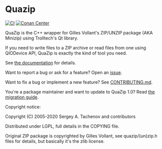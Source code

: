 # Quazip

[![CI](https://github.com/stachenov/quazip/actions/workflows/ci.yml/badge.svg?branch=master)](https://github.com/stachenov/quazip/actions/workflows/ci.yml)
[![Conan Center](https://shields.io/conan/v/quazip)](https://conan.io/center/recipes/quazip)

QuaZip is the C++ wrapper for Gilles Vollant's ZIP/UNZIP package
(AKA Minizip) using Trolltech's Qt library.

If you need to write files to a ZIP archive or read files from one
using QIODevice API, QuaZip is exactly the kind of tool you need.

See [the documentation](https://stachenov.github.io/quazip/) for details.

Want to report a bug or ask for a feature? Open an [issue](https://github.com/stachenov/quazip/issues).

Want to fix a bug or implement a new feature? See [CONTRIBUTING.md](CONTRIBUTING.md).

You're a package maintainer and want to update to QuaZip 1.0? Read [the migration guide](https://github.com/stachenov/quazip/blob/master/QuaZip-1.x-migration.md).

Copyright notice:

Copyright (C) 2005-2020 Sergey A. Tachenov and contributors

Distributed under LGPL, full details in the COPYING file.

Original ZIP package is copyrighted by Gilles Vollant, see
quazip/(un)zip.h files for details, but basically it's the zlib license.
